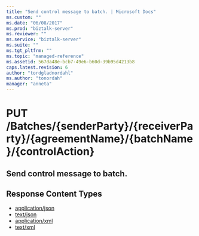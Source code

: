 ```yaml
---
title: "Send control message to batch. | Microsoft Docs"
ms.custom: ""
ms.date: "06/08/2017"
ms.prod: "biztalk-server"
ms.reviewer: ""
ms.service: "biztalk-server"
ms.suite: ""
ms.tgt_pltfrm: ""
ms.topic: "managed-reference"
ms.assetid: 567da48e-bcb7-49e6-b60d-39b95d4213b8
caps.latest.revision: 6
author: "tordgladnordahl"
ms.author: "tonordah"
manager: "anneta"
---
```

# PUT /Batches/{senderParty}/{receiverParty}/{agreementName}/{batchName}/{controlAction}
## Send control message to batch.

Response Content Types
---

- [application/json](../feature-pack-1/send-control-message-to-batch-application-json.md)
- [text/json](../feature-pack-1/send-control-message-to-batch-text-json.md)
- [application/xml](../feature-pack-1/send-control-message-to-batch-application-xml.md)
- [text/xml](../feature-pack-1/send-control-message-to-batch-text-xml.md)